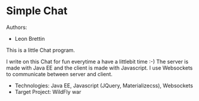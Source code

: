 Simple Chat
========================
Authors:
* Leon Brettin

This is a little Chat program.

I write on this Chat for fun everytime a have a littlebit time :-)
The server is made with Java EE and the client is made with Javascript.
I use Websockets to communicate between server and client.

* Technologies: Java EE, Javascript (JQuery, Materializecss), Websockets
* Target Project: WildFly war
